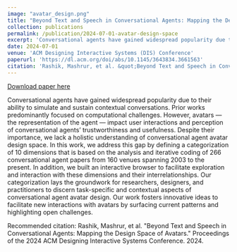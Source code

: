```yaml
---
image: "avatar_design.png"
title: "Beyond Text and Speech in Conversational Agents: Mapping the Design Space of Avatars"
collection: publications
permalink: /publication/2024-07-01-avatar-design-space
excerpt: 'Conversational agents have gained widespread popularity due to their ability to simulate and sustain contextual conversations. Prior works predominantly focused on computational challenges. However, avatars — the representation of the agent — impact user interactions and perception of conversational agents’ trustworthiness and usefulness. Despite their importance, we lack a holistic understanding of conversational agent avatar design space. In this work, we address this gap by defining a categorization of 10 dimensions that is based on the analysis and iterative coding of 266 conversational agent papers from 160 venues spanning 2003 to the present. In addition, we built an interactive browser to facilitate exploration and interaction with these dimensions and their interrelationships. Our categorization lays the groundwork for researchers, designers, and practitioners to discern task-specific and contextual aspects of conversational agent avatar design. Our work fosters innovative ideas to facilitate new interactions with avatars by surfacing current patterns and highlighting open challenges.'
date: 2024-07-01
venue: 'ACM Designing Interactive Systems (DIS) Conference'
paperurl: 'https://dl.acm.org/doi/abs/10.1145/3643834.3661563'
citation: 'Rashik, Mashrur, et al. &quot;Beyond Text and Speech in Conversational Agents: Mapping the Design Space of Avatars.&quot; Proceedings of the 2024 ACM Designing Interactive Systems Conference. 2024.'
---
```


<a href='https://dl.acm.org/doi/abs/10.1145/3643834.3661563'>Download paper here</a>

Conversational agents have gained widespread popularity due to their ability to simulate and sustain contextual conversations. Prior works predominantly focused on computational challenges. However, avatars — the representation of the agent — impact user interactions and perception of conversational agents’ trustworthiness and usefulness. Despite their importance, we lack a holistic understanding of conversational agent avatar design space. In this work, we address this gap by defining a categorization of 10 dimensions that is based on the analysis and iterative coding of 266 conversational agent papers from 160 venues spanning 2003 to the present. In addition, we built an interactive browser to facilitate exploration and interaction with these dimensions and their interrelationships. Our categorization lays the groundwork for researchers, designers, and practitioners to discern task-specific and contextual aspects of conversational agent avatar design. Our work fosters innovative ideas to facilitate new interactions with avatars by surfacing current patterns and highlighting open challenges.

Recommended citation: Rashik, Mashrur, et al. "Beyond Text and Speech in Conversational Agents: Mapping the Design Space of Avatars." Proceedings of the 2024 ACM Designing Interactive Systems Conference. 2024.